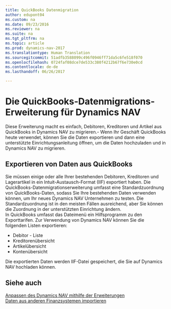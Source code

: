 ```yaml
---
title: QuickBooks Datenmigration
author: edupont04
ms.custom: na
ms.date: 09/23/2016
ms.reviewer: na
ms.suite: na
ms.tgt_pltfrm: na
ms.topic: article
ms.prod: dynamics-nav-2017
ms.translationtype: Human Translation
ms.sourcegitcommit: 51adfb3588099c496f0946ff71da5c6fe518f070
ms.openlocfilehash: 0724faf08dce7de533c380f4212b67f6e730e0cd
ms.contentlocale: de-de
ms.lasthandoff: 06/26/2017

---
```


# <a name="the-quickbooks-data-migration-extension-for-dynamics-nav"></a>Die QuickBooks-Datenmigrations-Erweiterung für Dynamics NAV
Diese Erweiterung macht es einfach, Debitoren, Kreditoren und Artikel aus QuickBooks in Dynamics NAV zu migrieren.- Wenn Ihr Geschäft QuickBooks heute verwendet, können Sie die Daten exportieren und dann eine unterstützte Einrichtungsanleitung öffnen, um die Daten hochzuladen und in Dynamics NAV zu migrieren.  

## <a name="exporting-data-from-quickbooks"></a>Exportieren von Daten aus QuickBooks
Sie müssen einige oder alle Ihrer bestehenden Debitoren, Kreditoren und Lagerartikel in ein Intuit-Austausch-Format (IIF) exportiert haben. Die QuickBooks-Datenmigrationserweiterung umfasst eine Standardzuordnung von QuickBooks-Daten, sodass Sie Ihre bestehenden Daten verwenden können, um Ihr neues Dynamics NAV Unternehmen zu testen. Die Standardzuordnung ist in den meisten Fällen ausreichend, aber Sie können die Zuordnung in der unterstützten Einrichtung ändern.  
In QuickBooks umfasst das Dateimenü ein Hilfsprogramm zu den Exporttarifen. Zur Verwendung von Dynamics NAV können Sie die folgenden Listen exportieren:
- Debitor - Liste
- Kreditorenübersicht
- Artikelübersicht
- Kontenübersicht  

Die exportierten Daten werden IIF-Datei gespeichert, die Sie auf Dynamics NAV hochladen können.

## <a name="see-also"></a>Siehe auch  
[Anpassen des Dynamics NAV mithilfe der Erweiterungen ](ui-extensions.md)  
[Daten aus anderen Finanzsystemen importieren](upload-data.md)  

